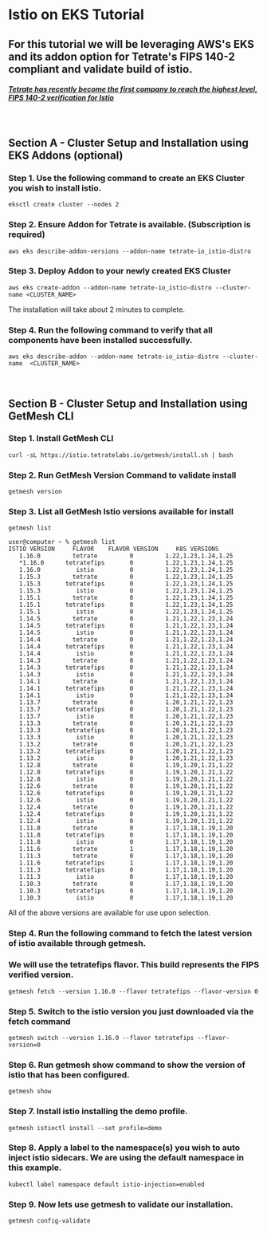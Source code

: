# Istio on EKS Tutorial 


## For this tutorial we will be leveraging AWS's EKS and its addon option for Tetrate's FIPS 140-2 compliant and validate build of istio.   
##### [Tetrate has recently become the first company to reach the highest level, FIPS 140-2 verification for Istio](https://tetrate.io/blog/tetrate-istio-distro-achieves-fips-certification/)

<br/>

## Section A - Cluster Setup and Installation using EKS Addons (optional) 

### Step 1. Use the following command to create an EKS Cluster you wish to install istio.  

```
eksctl create cluster --nodes 2
```

### Step 2. Ensure Addon for Tetrate is available.  (Subscription is required) 

```
aws eks describe-addon-versions --addon-name tetrate-io_istio-distro 
```

### Step 3. Deploy Addon to your newly created EKS Cluster 

```
aws eks create-addon --addon-name tetrate-io_istio-distro --cluster-name <CLUSTER_NAME>
```
The installation will take about 2 minutes to complete.   


### Step 4. Run the following command to verify that all components have been installed successfully.  

```
aws eks describe-addon --addon-name tetrate-io_istio-distro --cluster-name  <CLUSTER_NAME>
```

<br/>



## Section B - Cluster Setup and Installation using GetMesh CLI 

### Step 1. Install GetMesh CLI 

```
curl -sL https://istio.tetratelabs.io/getmesh/install.sh | bash
```

### Step 2. Run GetMesh Version Command to validate install

```
getmesh version
```

### Step 3. List all GetMesh Istio versions available for install 

```
getmesh list
```

```
user@computer ~ % getmesh list
ISTIO VERSION	  FLAVOR   	FLAVOR VERSION	   K8S VERSIONS     
   1.16.0    	  tetrate  	      0       	1.22,1.23,1.24,1.25	
   *1.16.0   	tetratefips	      0       	1.22,1.23,1.24,1.25	
   1.16.0    	   istio   	      0       	1.22,1.23,1.24,1.25	
   1.15.3    	  tetrate  	      0       	1.22,1.23,1.24,1.25	
   1.15.3    	tetratefips	      0       	1.22,1.23,1.24,1.25	
   1.15.3    	   istio   	      0       	1.22,1.23,1.24,1.25	
   1.15.1    	  tetrate  	      0       	1.22,1.23,1.24,1.25	
   1.15.1    	tetratefips	      0       	1.22,1.23,1.24,1.25	
   1.15.1    	   istio   	      0       	1.22,1.23,1.24,1.25	
   1.14.5    	  tetrate  	      0       	1.21,1.22,1.23,1.24	
   1.14.5    	tetratefips	      0       	1.21,1.22,1.23,1.24	
   1.14.5    	   istio   	      0       	1.21,1.22,1.23,1.24	
   1.14.4    	  tetrate  	      0       	1.21,1.22,1.23,1.24	
   1.14.4    	tetratefips	      0       	1.21,1.22,1.23,1.24	
   1.14.4    	   istio   	      0       	1.21,1.22,1.23,1.24	
   1.14.3    	  tetrate  	      0       	1.21,1.22,1.23,1.24	
   1.14.3    	tetratefips	      0       	1.21,1.22,1.23,1.24	
   1.14.3    	   istio   	      0       	1.21,1.22,1.23,1.24	
   1.14.1    	  tetrate  	      0       	1.21,1.22,1.23,1.24	
   1.14.1    	tetratefips	      0       	1.21,1.22,1.23,1.24	
   1.14.1    	   istio   	      0       	1.21,1.22,1.23,1.24	
   1.13.7    	  tetrate  	      0       	1.20,1.21,1.22,1.23	
   1.13.7    	tetratefips	      0       	1.20,1.21,1.22,1.23	
   1.13.7    	   istio   	      0       	1.20,1.21,1.22,1.23	
   1.13.3    	  tetrate  	      0       	1.20,1.21,1.22,1.23	
   1.13.3    	tetratefips	      0       	1.20,1.21,1.22,1.23	
   1.13.3    	   istio   	      0       	1.20,1.21,1.22,1.23	
   1.13.2    	  tetrate  	      0       	1.20,1.21,1.22,1.23	
   1.13.2    	tetratefips	      0       	1.20,1.21,1.22,1.23	
   1.13.2    	   istio   	      0       	1.20,1.21,1.22,1.23	
   1.12.8    	  tetrate  	      0       	1.19,1.20,1.21,1.22	
   1.12.8    	tetratefips	      0       	1.19,1.20,1.21,1.22	
   1.12.8    	   istio   	      0       	1.19,1.20,1.21,1.22	
   1.12.6    	  tetrate  	      0       	1.19,1.20,1.21,1.22	
   1.12.6    	tetratefips	      0       	1.19,1.20,1.21,1.22	
   1.12.6    	   istio   	      0       	1.19,1.20,1.21,1.22	
   1.12.4    	  tetrate  	      0       	1.19,1.20,1.21,1.22	
   1.12.4    	tetratefips	      0       	1.19,1.20,1.21,1.22	
   1.12.4    	   istio   	      0       	1.19,1.20,1.21,1.22	
   1.11.8    	  tetrate  	      0       	1.17,1.18,1.19,1.20	
   1.11.8    	tetratefips	      0       	1.17,1.18,1.19,1.20	
   1.11.8    	   istio   	      0       	1.17,1.18,1.19,1.20	
   1.11.6    	  tetrate  	      1       	1.17,1.18,1.19,1.20	
   1.11.3    	  tetrate  	      0       	1.17,1.18,1.19,1.20	
   1.11.6    	tetratefips	      1       	1.17,1.18,1.19,1.20	
   1.11.3    	tetratefips	      0       	1.17,1.18,1.19,1.20	
   1.11.3    	   istio   	      0       	1.17,1.18,1.19,1.20	
   1.10.3    	  tetrate  	      0       	1.17,1.18,1.19,1.20	
   1.10.3    	tetratefips	      0       	1.17,1.18,1.19,1.20	
   1.10.3    	   istio   	      0       	1.17,1.18,1.19,1.20	

```

All of the above versions are available for use upon selection.    



### Step 4. Run the following command to fetch the latest version of istio available through getmesh. 
### We will use the tetratefips flavor.  This build represents the FIPS verified version.


```
getmesh fetch --version 1.16.0 --flavor tetratefips --flavor-version 0
```


### Step 5. Switch to the istio version you just downloaded via the fetch command 

```
getmesh switch --version 1.16.0 --flavor tetratefips --flavor-version=0
```

### Step 6.  Run getmesh show command to show the version of istio that has been configured.   

```
getmesh show
```

### Step 7. Install istio installing the demo profile.  

```
getmesh istioctl install --set profile=demo
```

### Step 8. Apply a label to the namespace(s) you wish to auto inject istio sidecars.  We are using the default namespace in this example.  

```
kubectl label namespace default istio-injection=enabled
```

### Step 9. Now lets use getmesh to validate our installation.  

```
getmesh config-validate
```



